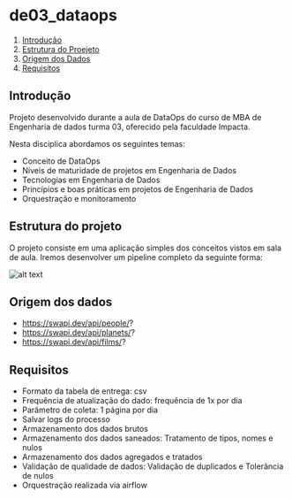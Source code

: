 # de03_dataops


1. [Introdução](#introdução)
2. [Estrutura do Proejeto](#estrutura-do-projeto)
3. [Origem dos Dados](#origem-dos-dados)
4. [Requisitos](#requisitos)

## Introdução

Projeto desenvolvido durante a aula de DataOps do curso de MBA de Engenharia de dados turma 03, oferecido pela  faculdade Impacta.

Nesta disciplica abordamos os seguintes temas:
- Conceito de DataOps
- Níveis de maturidade de projetos em Engenharia de Dados
- Tecnologias em Engenharia de Dados
- Princípios e boas práticas em projetos de Engenharia de Dados
- Orquestração e monitoramento


## Estrutura do projeto
O projeto consiste em uma aplicação simples dos conceitos vistos em sala de aula. Iremos desenvolver um pipeline completo da seguinte forma:

![alt text](../de03_dataops/imgs/projeto.png)

## Origem dos dados
- https://swapi.dev/api/people/?
- https://swapi.dev/api/planets/?
- https://swapi.dev/api/films/?

## Requisitos
- Formato da tabela de entrega: csv 
- Frequência de atualização do dado: frequência de 1x por dia
- Parâmetro de coleta: 1 página por dia 
- Salvar logs do processo
- Armazenamento dos dados brutos
- Armazenamento dos dados saneados: Tratamento de tipos, nomes e nulos
- Armazenamento dos dados agregados e tratados
- Validação de qualidade de dados: Validação de duplicados e Tolerância de nulos
- Orquestração realizada via airflow




